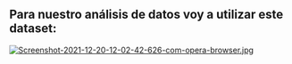 ## Para nuestro análisis de datos voy a utilizar este dataset:

[![Screenshot-2021-12-20-12-02-42-626-com-opera-browser.jpg](https://i.postimg.cc/J4Vv5gfq/Screenshot-2021-12-20-12-02-42-626-com-opera-browser.jpg)](https://postimg.cc/7b9KxBYG)
